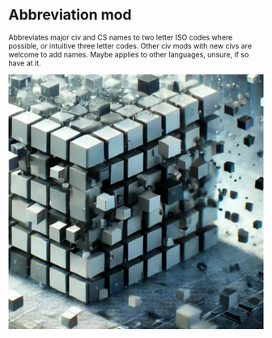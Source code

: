 # Abbreviation mod
Abbreviates major civ and CS names to two letter ISO codes where possible, or intuitive three letter codes. Other civ mods with new civs are welcome to add names. Maybe applies to other languages, unsure, if so have at it.

![](preview.png)
